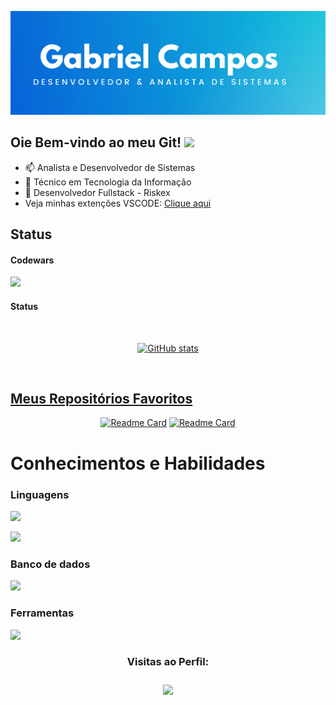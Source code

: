 <img class="profile-background-image__image relative
            full-width full-height" id="profile-background-image-target-image" alt="Imagem de fundo" src="Banner.png" style="left:0px;top:0px;">



<h2> Oie Bem-vindo ao meu Git! <img src="https://img.shields.io/github/followers/jovemm0nge.svg?style=social&label=Follow&maxAge=2000000000"></h2>

- 📫 Analista e Desenvolvedor de Sistemas 
- 🧾 Técnico em Tecnologia da Informação
- 💪 Desenvolvedor Fullstack - Riskex
- Veja minhas extenções VSCODE: <a href="https://www.codewars.com/users/jovemm0nge/badges/large" target="_blank">Clique aqui</a>
      
## Status

#### Codewars
<a href="https://www.codewars.com/users/jovemm0nge/badges/large" target="_blank">
   <img src="https://www.codewars.com/users/jovemm0nge/badges/large" />
 </a>

#### Status
 <div align="center">
          <br>
  <a href="https://github.com/jovemm0nge">

 ![GitHub stats](https://github-readme-stats.vercel.app/api?username=jovemm0nge&show_icons=true&theme=transparent)
 </div> <br>
  
## Meus Repositórios Favoritos
<div align="center">      
            
[![Readme Card](https://github-readme-stats.vercel.app/api/pin/?username=h4yat0&repo=VetConnect_TCC)](https://github.com/h4yat0/VetConnect_TCC) [![Readme Card](https://github-readme-stats.vercel.app/api/pin/?username=jovemm0nge&repo=YourList-App)](https://github.com/jovemm0nge/YourList-App) 

</div>
 
  # Conhecimentos e Habilidades

  ### Linguagens
  
  <p align="">
  <a href="https://skillicons.dev">
    <img src="https://skillicons.dev/icons?i=html,css,cs,js,ts,java,php" />
  </a>           
</p>  
 <p align="">
  <a href="https://skillicons.dev">
      <img src="https://skillicons.dev/icons?i=angular,react,tailwindcss" />
  </a>           
</p>  

### Banco de dados

  <p align="">
  <a href="https://skillicons.dev">
    <img src="https://skillicons.dev/icons?i=postgresql,mysql" />
  </a>
</p> 

### Ferramentas

  <p align="">
  <a href="https://skillicons.dev">
    <img src="https://skillicons.dev/icons?i=git,visualstudio,vscode,netlify,figma" />
  </a>
</p> 

<div>
 <h3><p align="center"> Visitas ao Perfil: </p><h3>
 <p align="center"><img align="center" src="https://profile-counter.glitch.me/jovemm0nge/count.svg" /></p>
  </div>
  
 
